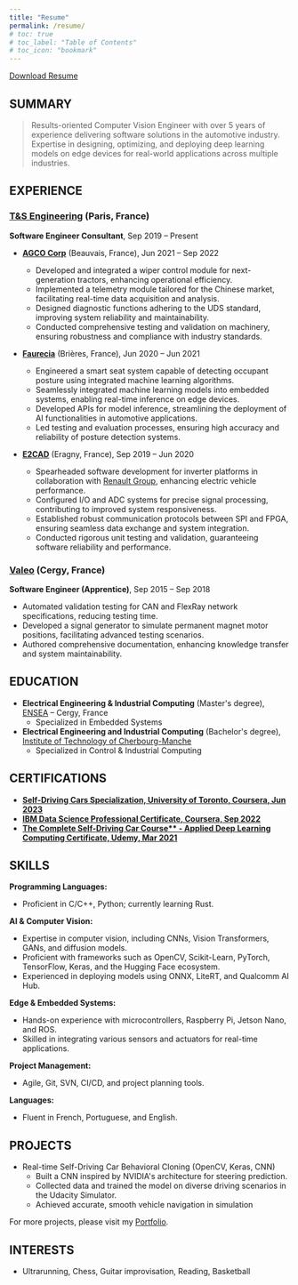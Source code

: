 ```yaml
---
title: "Resume"
permalink: /resume/
# toc: true
# toc_label: "Table of Contents"
# toc_icon: "bookmark"
---
```


[Download Resume](https://drive.google.com/uc?id=1H_qDgG47bFnvUS8RzEZHUIMbTxHmNpxh&export=download)

## **SUMMARY**

> Results-oriented Computer Vision Engineer with over 5 years of experience delivering software
solutions in the automotive industry. Expertise in designing, optimizing, and deploying deep
learning models on edge devices for real-world applications across multiple industries.

## **EXPERIENCE**

### **[T&S Engineering](https://www.technologyandstrategy.com/en/)** (Paris, France)

**Software Engineer Consultant**, Sep 2019 – Present

- **[AGCO Corp](https://www.agcocorp.fr/)** (Beauvais, France), Jun 2021 – Sep 2022
  - Developed and integrated a wiper control module for next-generation tractors, enhancing operational efficiency.
  - Implemented a telemetry module tailored for the Chinese market, facilitating real-time data acquisition and analysis.
  - Designed diagnostic functions adhering to the UDS standard, improving system reliability and maintainability.
  - Conducted comprehensive testing and validation on machinery, ensuring robustness and compliance with industry standards.

- **[Faurecia](<https://www.faurecia.com/en/)>)** (Brières, France), Jun 2020 – Jun 2021
  - Engineered a smart seat system capable of detecting occupant posture using integrated machine learning algorithms.
  - Seamlessly integrated machine learning models into embedded systems, enabling real-time inference on edge devices.
  - Developed APIs for model inference, streamlining the deployment of AI functionalities in automotive applications.
  - Led testing and evaluation processes, ensuring high accuracy and reliability of posture detection systems.

- **[E2CAD](https://e2-cad.com/en/)** (Eragny, France), Sep 2019 – Jun 2020
  - Spearheaded software development for inverter platforms in collaboration with [Renault Group](https://www.renaultgroup.com/en/), enhancing electric vehicle performance.
  - Configured I/O and ADC systems for precise signal processing, contributing to improved system responsiveness.
  - Established robust communication protocols between SPI and FPGA, ensuring seamless data exchange and system integration.
  - Conducted rigorous unit testing and validation, guaranteeing software reliability and performance.

### **[Valeo](https://www.valeo.com/en/)** (Cergy, France)

**Software Engineer (Apprentice)**, Sep 2015 – Sep 2018

- Automated validation testing for CAN and FlexRay network specifications, reducing testing time.
- Developed a signal generator to simulate permanent magnet motor positions, facilitating advanced testing scenarios.
- Authored comprehensive documentation, enhancing knowledge transfer and system maintainability.

## **EDUCATION**

- **Electrical Engineering & Industrial Computing** (Master's degree), [ENSEA](https://www.ensea.fr/en) – Cergy, France
  - Specialized in Embedded Systems
- **Electrical Engineering and Industrial Computing** (Bachelor's degree), [Institute of Technology of Cherbourg-Manche](http://iutcherbourgmanche.unicaen.fr/bachelor-universitaire-de-technologie/nos-parcours-de-but/geii-reseaux-automatismes-nouvelles-technologies-/genie-electrique-et-informatique-industrielle-34554.kjsp)
  - Specialized in Control & Industrial Computing

## **CERTIFICATIONS**

- **[Self-Driving Cars Specialization, University of Toronto, Coursera, Jun 2023](https://coursera.org/share/600753f1d55bf984d95fc15e957d626a)**
- **[IBM Data Science Professional Certificate, Coursera, Sep 2022](https://www.coursera.org/account/accomplishments/professional-cert/GRC4DCMSV5PH?utm_source=link&utm_medium=certificate&utm_content=cert_image&utm_campaign=pdf_header_button&utm_product=prof)**
- **[The Complete Self-Driving Car Course** - Applied Deep Learning Computing Certificate, Udemy, Mar 2021](https://www.udemy.com/certificate/UC-738156af-8b44-419b-8222-db8cf3d8ea7a/)**

## **SKILLS**

**Programming Languages:**
- Proficient in C/C++, Python; currently learning Rust.

**AI & Computer Vision:**
- Expertise in computer vision, including CNNs, Vision Transformers, GANs, and diffusion models.
- Proficient with frameworks such as OpenCV, Scikit-Learn, PyTorch, TensorFlow, Keras, and the Hugging Face ecosystem.
- Experienced in deploying models using ONNX, LiteRT, and Qualcomm AI Hub.

**Edge & Embedded Systems:**
- Hands-on experience with microcontrollers, Raspberry Pi, Jetson Nano, and ROS.
- Skilled in integrating various sensors and actuators for real-time applications.

**Project Management:**
- Agile, Git, SVN, CI/CD, and project planning tools.

**Languages:**
- Fluent in French, Portuguese, and English.

## **PROJECTS**
- Real-time Self-Driving Car Behavioral Cloning (OpenCV, Keras, CNN)
    - Built a CNN inspired by NVIDIA's architecture for steering prediction.
    - Collected data and trained the model on diverse driving scenarios in the Udacity Simulator.
    - Achieved accurate, smooth vehicle navigation in simulation 

<p>For more projects, please visit my <a href="https://afondiel.github.io/portfolio/">Portfolio</a>.</p>

## **INTERESTS**

- Ultrarunning, Chess, Guitar improvisation, Reading, Basketball
